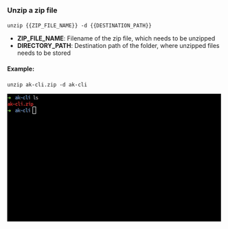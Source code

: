 ### Unzip a zip file

`unzip {{ZIP_FILE_NAME}} -d {{DESTINATION_PATH}}`

- <b>ZIP_FILE_NAME</b>: Filename of the zip file, which needs to be unzipped
- <b>DIRECTORY_PATH</b>: Destination path of the folder, where unzipped files needs to be stored

#### Example:

`unzip ak-cli.zip -d ak-cli`


<img src="../../gifs/unzip-command.gif" alt="Zip Command"/> <br>